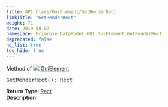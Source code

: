 ```yaml
---
title: API:Class/GuiElement/GetRenderRect
linkTitle: "GetRenderRect"
weight: 71
date: 2019-08-02
namespace: Primrose.DataModel.GUI.GuiElement.GetRenderRect
deprecated: false
no_list: true
toc_hide: true
---
```

Method of <a href="/docs/api-reference/Class/GuiElement"><img src="/icons/silk/default.png"/>&nbsp;GuiElement</a>
<pre class="method-declaration">
GetRenderRect(): <a class="type" href="/docs/api-reference/DataType/Rect">Rect</a></pre>
<b>Return Type: </b>
<a class="type" href="/docs/api-reference/DataType/Rect">Rect</a>
<br/>
<b>Description: </b>